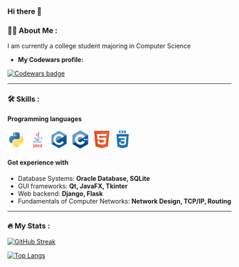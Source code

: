 ### Hi there 👋

### :man_technologist: About Me :

I am currently a college student majoring in Computer Science

- **My Codewars profile:**
  
[![Codewars badge](https://www.codewars.com/users/martin-minarik/badges/large)](https://www.codewars.com/users/martin-minarik)


---

### :hammer_and_wrench: Skills :
#### Programming languages
<div>
  <img src="https://github.com/devicons/devicon/blob/master/icons/python/python-original.svg" title="Python" alt="Python " width="40" height="40"/>&nbsp;
  <img src="https://github.com/devicons/devicon/blob/master/icons/java/java-original-wordmark.svg" title="Java" alt="Java" width="40" height="40"/>&nbsp;
  <img src="https://github.com/devicons/devicon/blob/master/icons/c/c-original.svg" title="C" alt="C" width="40" height="40"/>&nbsp;
  <img src="https://github.com/devicons/devicon/blob/master/icons/cplusplus/cplusplus-original.svg" title="C++" alt="C++" width="40" height="40"/>&nbsp;
  <img src="https://github.com/devicons/devicon/blob/master/icons/html5/html5-original.svg" title="HTML5" alt="HTML" width="40" height="40"/>&nbsp;
  <img src="https://github.com/devicons/devicon/blob/master/icons/css3/css3-plain-wordmark.svg"  title="CSS3" alt="CSS" width="40" height="40"/>&nbsp;
</div>

#### Got experience with
- Database Systems: **Oracle Database, SQLite**
- GUI frameworks: **Qt, JavaFX, Tkinter**
- Web backend: **Django, Flask**
- Fundamentals of Computer Networks: **Network Design, TCP/IP, Routing**

---
### :fire: My Stats :
[![GitHub Streak](http://github-readme-streak-stats.herokuapp.com?user=martin-minarik&theme=dark&background=00000000)](https://git.io/streak-stats)


[![Top Langs](https://github-readme-stats.vercel.app/api/top-langs/?username=martin-minarik&layout=compact&theme=transparent&show_icons=true)](https://github.com/anuraghazra/github-readme-stats)


